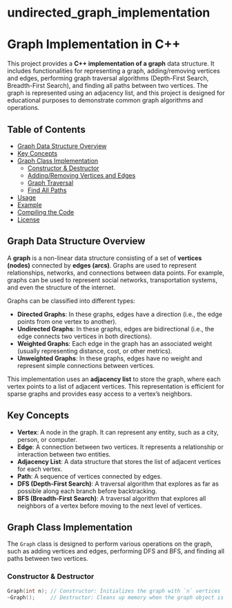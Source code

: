 # undirected_graph_implementation

# Graph Implementation in C++

This project provides a **C++ implementation of a graph** data structure. It includes functionalities for representing a graph, adding/removing vertices and edges, performing graph traversal algorithms (Depth-First Search, Breadth-First Search), and finding all paths between two vertices. The graph is represented using an adjacency list, and this project is designed for educational purposes to demonstrate common graph algorithms and operations.

## Table of Contents
- [Graph Data Structure Overview](#graph-data-structure-overview)
- [Key Concepts](#key-concepts)
- [Graph Class Implementation](#graph-class-implementation)
  - [Constructor & Destructor](#constructor--destructor)
  - [Adding/Removing Vertices and Edges](#addingremoving-vertices-and-edges)
  - [Graph Traversal](#graph-traversal)
  - [Find All Paths](#find-all-paths)
- [Usage](#usage)
- [Example](#example)
- [Compiling the Code](#compiling-the-code)
- [License](#license)

## Graph Data Structure Overview

A **graph** is a non-linear data structure consisting of a set of **vertices (nodes)** connected by **edges (arcs)**. Graphs are used to represent relationships, networks, and connections between data points. For example, graphs can be used to represent social networks, transportation systems, and even the structure of the internet.

Graphs can be classified into different types:
- **Directed Graphs**: In these graphs, edges have a direction (i.e., the edge points from one vertex to another).
- **Undirected Graphs**: In these graphs, edges are bidirectional (i.e., the edge connects two vertices in both directions).
- **Weighted Graphs**: Each edge in the graph has an associated weight (usually representing distance, cost, or other metrics).
- **Unweighted Graphs**: In these graphs, edges have no weight and represent simple connections between vertices.

This implementation uses an **adjacency list** to store the graph, where each vertex points to a list of adjacent vertices. This representation is efficient for sparse graphs and provides easy access to a vertex’s neighbors.

## Key Concepts

- **Vertex**: A node in the graph. It can represent any entity, such as a city, person, or computer.
- **Edge**: A connection between two vertices. It represents a relationship or interaction between two entities.
- **Adjacency List**: A data structure that stores the list of adjacent vertices for each vertex.
- **Path**: A sequence of vertices connected by edges.
- **DFS (Depth-First Search)**: A traversal algorithm that explores as far as possible along each branch before backtracking.
- **BFS (Breadth-First Search)**: A traversal algorithm that explores all neighbors of a vertex before moving to the next level of vertices.

## Graph Class Implementation

The `Graph` class is designed to perform various operations on the graph, such as adding vertices and edges, performing DFS and BFS, and finding all paths between two vertices.

### Constructor & Destructor

```cpp
Graph(int n); // Constructor: Initializes the graph with `n` vertices
~Graph();     // Destructor: Cleans up memory when the graph object is destroyed
